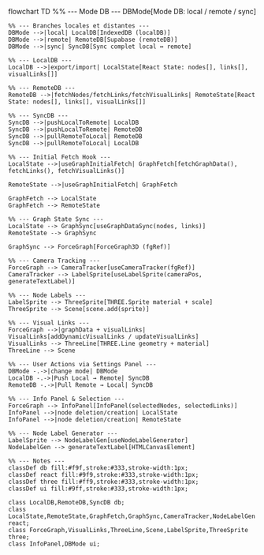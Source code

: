flowchart TD
    %% --- Mode DB ---
    DBMode[Mode DB: local / remote / sync]

    %% --- Branches locales et distantes ---
    DBMode -->|local| LocalDB[IndexedDB (localDB)]
    DBMode -->|remote| RemoteDB[Supabase (remoteDB)]
    DBMode -->|sync| SyncDB[Sync complet local ↔ remote]

    %% --- LocalDB ---
    LocalDB -->|export/import| LocalState[React State: nodes[], links[], visualLinks[]]

    %% --- RemoteDB ---
    RemoteDB -->|fetchNodes/fetchLinks/fetchVisualLinks| RemoteState[React State: nodes[], links[], visualLinks[]]

    %% --- SyncDB ---
    SyncDB -->|pushLocalToRemote| LocalDB
    SyncDB -->|pushLocalToRemote| RemoteDB
    SyncDB -->|pullRemoteToLocal| RemoteDB
    SyncDB -->|pullRemoteToLocal| LocalDB

    %% --- Initial Fetch Hook ---
    LocalState -->|useGraphInitialFetch| GraphFetch[fetchGraphData(), fetchLinks(), fetchVisualLinks()]

    RemoteState -->|useGraphInitialFetch| GraphFetch

    GraphFetch --> LocalState
    GraphFetch --> RemoteState

    %% --- Graph State Sync ---
    LocalState --> GraphSync[useGraphDataSync(nodes, links)]
    RemoteState --> GraphSync

    GraphSync --> ForceGraph[ForceGraph3D (fgRef)]

    %% --- Camera Tracking ---
    ForceGraph --> CameraTracker[useCameraTracker(fgRef)]
    CameraTracker --> LabelSprite[useLabelSprite(cameraPos, generateTextLabel)]

    %% --- Node Labels ---
    LabelSprite --> ThreeSprite[THREE.Sprite material + scale]
    ThreeSprite --> Scene[scene.add(sprite)]

    %% --- Visual Links ---
    ForceGraph -->|graphData + visualLinks| VisualLinks[addDynamicVisualLinks / updateVisualLinks]
    VisualLinks --> ThreeLine[THREE.Line geometry + material]
    ThreeLine --> Scene

    %% --- User Actions via Settings Panel ---
    DBMode -.->|change mode| DBMode
    LocalDB -.->|Push Local → Remote| SyncDB
    RemoteDB -.->|Pull Remote → Local| SyncDB

    %% --- Info Panel & Selection ---
    ForceGraph --> InfoPanel[InfoPanel(selectedNodes, selectedLinks)]
    InfoPanel -->|node deletion/creation| LocalState
    InfoPanel -->|node deletion/creation| RemoteState

    %% --- Node Label Generator ---
    LabelSprite --> NodeLabelGen[useNodeLabelGenerator]
    NodeLabelGen --> generateTextLabel[HTMLCanvasElement]

    %% --- Notes ---
    classDef db fill:#f9f,stroke:#333,stroke-width:1px;
    classDef react fill:#9f9,stroke:#333,stroke-width:1px;
    classDef three fill:#ff9,stroke:#333,stroke-width:1px;
    classDef ui fill:#9ff,stroke:#333,stroke-width:1px;

    class LocalDB,RemoteDB,SyncDB db;
    class LocalState,RemoteState,GraphFetch,GraphSync,CameraTracker,NodeLabelGen react;
    class ForceGraph,VisualLinks,ThreeLine,Scene,LabelSprite,ThreeSprite three;
    class InfoPanel,DBMode ui;
